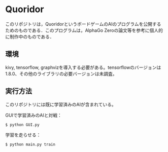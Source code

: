 # Quoridor

このリポジトリは，QuoridorというボードゲームのAIのプログラムを公開するためのものである．このプログラムは，AlphaGo Zeroの論文等を参考に個人的に制作中のものである．

## 環境

kivy, tensorflow, graphvizを導入する必要がある。tensorflowのバージョンは1.8.0、その他のライブラリの必要バージョンは未調査。

## 実行方法

このリポジトリには既に学習済みのAIが含まれている。

GUIで学習済みのAIと対戦：

```sh
$ python GUI.py
```

学習を走らせる：

```sh
$ python main.py train
```
